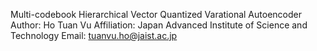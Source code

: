 Multi-codebook Hierarchical Vector Quantized Varational Autoencoder
Author: Ho Tuan Vu
Affiliation: Japan Advanced Institute of Science and Technology
Email: tuanvu.ho@jaist.ac.jp